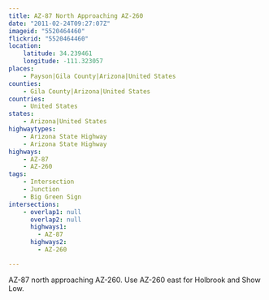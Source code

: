 ```yaml
---
title: AZ-87 North Approaching AZ-260
date: "2011-02-24T09:27:07Z"
imageid: "5520464460"
flickrid: "5520464460"
location:
    latitude: 34.239461
    longitude: -111.323057
places:
    - Payson|Gila County|Arizona|United States
counties:
    - Gila County|Arizona|United States
countries:
    - United States
states:
    - Arizona|United States
highwaytypes:
    - Arizona State Highway
    - Arizona State Highway
highways:
    - AZ-87
    - AZ-260
tags:
    - Intersection
    - Junction
    - Big Green Sign
intersections:
    - overlap1: null
      overlap2: null
      highways1:
        - AZ-87
      highways2:
        - AZ-260

---
```

AZ-87 north approaching AZ-260.  Use AZ-260 east for Holbrook and Show Low.